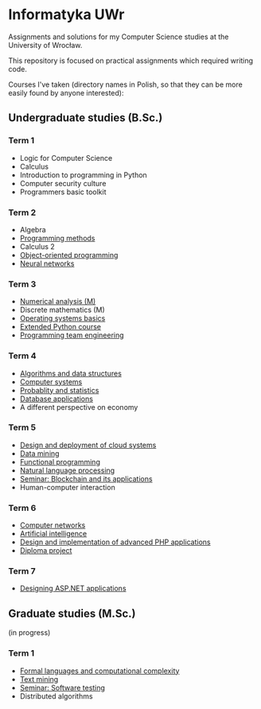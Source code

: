 # Informatyka UWr

Assignments and solutions for my Computer Science studies at the University of Wrocław.

This repository is focused on practical assignments which required writing code.

Courses I've taken (directory names in Polish, so that they can be more easily found by anyone interested):

## Undergraduate studies (B.Sc.)

### Term 1
- Logic for Computer Science
- Calculus
- Introduction to programming in Python
- Computer security culture
- Programmers basic toolkit

### Term 2
- Algebra
- [Programming methods](Metody_programowania)
- Calculus 2
- [Object-oriented programming](Programowanie_obiektowe)
- [Neural networks](Sieci_neuronowe)

### Term 3
- [Numerical analysis (M)](Analiza_numeryczna_M)
- Discrete mathematics (M)
- [Operating systems basics](Systemy_operacyjne_Podstawy)
- [Extended Python course](Kurs_rozszerzony_jezyka_Python)
- [Programming team engineering](https://github.com/czapiga/IZP-glosowanie)

### Term 4
- [Algorithms and data structures](Algorytmy_i_struktury_danych)
- [Computer systems](Architektury_systemow_komputerowych)
- [Probablity and statistics](Rachunek_prawdopodobienstwa_i_statystyka)
- [Database applications](Kurs_projektowania_aplikacji_z_bazami_danych)
- A different perspective on economy

### Term 5
- [Design and deployment of cloud systems](Projektowanie_i_wdrazanie_systemow_w_chmurze)
- [Data mining](Eksploracja_danych)
- [Functional programming](Programowanie_funkcyjne)
- [Natural language processing](Przetwarzanie_jezyka_naturalnego)
- [Seminar: Blockchain and its applications](Seminarium_Blockchain_i_jego_zastosowania)
- Human-computer interaction

### Term 6
- [Computer networks](Sieci_komputerowe)
- [Artificial intelligence](Sztuczna_inteligencja)
- [Design and implementation of advanced PHP applications](Kurs_Projektowanie_i_implementacja_zaawansowanych_aplikacji_PHP)
- [Diploma project](Praca_inzynierska)

### Term 7
- [Designing ASP.NET applications](Kurs_projektowania_aplikacji_ASPNET)

## Graduate studies (M.Sc.)

(in progress)

### Term 1
- [Formal languages and computational complexity](Jezyki_formalne_i_zlozonosc_obliczeniowa)
- [Text mining](Eksploracja_tekstow)
- [Seminar: Software testing](Seminarium_Testowanie_oprogramowania)
- Distributed algorithms

